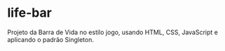 # life-bar
Projeto da Barra de Vida no estilo jogo, usando HTML, CSS, JavaScript e aplicando o padrão Singleton. 
